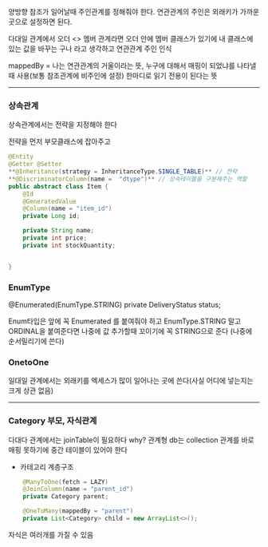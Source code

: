 

양방향 참조가 일어날때 주인관계를 정해줘야 한다. 연관관계의 주인은 외래키가 가까운 곳으로 설정하면 된다.

다대일 관계에서 오더 <> 멤버 관계라면 오더 안에 멤버 클래스가 있기에 내 클래스에 있는 값을 바꾸는 구나 라고 생각하고 연관관계 주인 인식

mappedBy = 나는 연관관계의 거울이라는 뜻, 누구에 대해서 매핑이 되었냐를 나타낼때 사용(보통 참조관계에 비주인에 설정)
한마디로 읽기 전용이 된다는 뜻

---

### 상속관계

상속관계에서는 전략을 지정해야 한다

전략을 먼저 부모클래스에 잡아주고 

```java
@Entity
@Getter @Setter
**@Inheritance(strategy = InheritanceType.SINGLE_TABLE)** // 전략
**@DiscriminatorColumn(name =  "dtype")** // 상속테이블을 구분해주는 역할
public abstract class Item {
    @Id
    @GeneratedValue
    @Column(name = "item_id")
    private Long id;

    private String name;
    private int price;
    private int stockQuantity;


}
```

### EnumType

@Enumerated(EnumType.STRING)
    private DeliveryStatus status;
    
Enum타입은 앞에 꼭 Enumerated 를 붙여줘야 하고 EnumType.STRING 말고 ORDINAL을 붙여준다면 나중에 값 추가할때 꼬이기에 꼭 STRING으로 준다
(나중에 순서밀리기에 쓴다)

### OnetoOne

일대일 관계에서는 외래키를 엑세스가 많이 일어나는 곳에 쓴다(사실 어디에 넣는지는 크게 상관 없음)

---

### Category 부모, 자식관계

다대다 관계에서는 joinTable이 필요하다 why? 관계형 db는 collection 관계를 바로 매핑 못하기에 중간 테이블이 있어야 한다

- 카테고리 계층구조

```java
    @ManyToOne(fetch = LAZY)
    @JoinColumn(name = "parent_id")
    private Category parent;

    @OneToMany(mappedBy = "parent")
    private List<Category> child = new ArrayList<>();
```

자식은 여러개를 가질 수 있음



